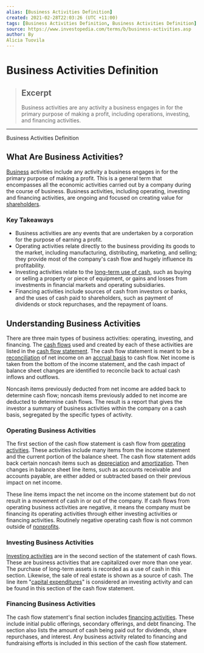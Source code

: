 ```yaml
---
alias: [Business Activities Definition]
created: 2021-02-28T22:03:26 (UTC +11:00)
tags: [Business Activities Definition, Business Activities Definition]
source: https://www.investopedia.com/terms/b/business-activities.asp
author: By
Alicia Tuovila
---
```


# Business Activities Definition

> ## Excerpt
> Business activities are any activity a business engages in for the primary purpose of making a profit, including operations, investing, and financing activities.

---

Business Activities Definition
## What Are Business Activities?

[Business](https://www.investopedia.com/terms/b/business.asp) activities include any activity a business engages in for the primary purpose of making a profit. This is a general term that encompasses all the economic activities carried out by a company during the course of business. Business activities, including operating, investing and financing activities, are ongoing and focused on creating value for [shareholders](https://www.investopedia.com/terms/s/shareholder.asp).

### Key Takeaways

-   Business activities are any events that are undertaken by a corporation for the purpose of earning a profit.
-   Operating activities relate directly to the business providing its goods to the market, including manufacturing, distributing, marketing, and selling; they provide most of the company's cash flow and hugely influence its profitability.
-   Investing activities relate to the [long-term use of cash](https://www.investopedia.com/articles/investing/112513/cash-flow-statement-analyzing-cash-flow-investing-activities.asp), such as buying or selling a property or piece of equipment, or gains and losses from investments in financial markets and operating subsidiaries.
-   Financing activities include sources of cash from investors or banks, and the uses of cash paid to shareholders, such as payment of dividends or stock repurchases, and the repayment of loans.

## Understanding Business Activities

There are three main types of business activities: operating, investing, and financing. The [cash flows](https://www.investopedia.com/terms/c/cashflow.asp) used and created by each of these activities are listed in the [cash flow statement](https://www.investopedia.com/investing/what-is-a-cash-flow-statement/). The cash flow statement is meant to be a [reconciliation](https://www.investopedia.com/terms/r/reconciliation.asp) of net income on an [accrual basis](https://www.investopedia.com/terms/a/accrualaccounting.asp) to cash flow. Net income is taken from the bottom of the income statement, and the cash impact of balance sheet changes are identified to reconcile back to actual cash inflows and outflows.

Noncash items previously deducted from net income are added back to determine cash flow; noncash items previously added to net income are deducted to determine cash flows. The result is a report that gives the investor a summary of business activities within the company on a cash basis, segregated by the specific types of activity.

### Operating Business Activities

The first section of the cash flow statement is cash flow from [operating activities](https://www.investopedia.com/terms/o/operating-activities.asp). These activities include many items from the income statement and the current portion of the balance sheet. The cash flow statement adds back certain noncash items such as [depreciation](https://www.investopedia.com/terms/d/depreciation.asp) and [amortization](https://www.investopedia.com/terms/a/amortization.asp). Then changes in balance sheet line items, such as accounts receivable and accounts payable, are either added or subtracted based on their previous impact on net income.

These line items impact the net income on the income statement but do not result in a movement of cash in or out of the company. If cash flows from operating business activities are negative, it means the company must be financing its operating activities through either investing activities or financing activities. Routinely negative operating cash flow is not common outside of [nonprofits](https://www.investopedia.com/terms/n/non-profitorganization.asp).

### Investing Business Activities

[Investing activities](https://www.investopedia.com/articles/financial-theory/11/cash-flow-from-investing.asp) are in the second section of the statement of cash flows. These are business activities that are capitalized over more than one year. The purchase of long-term assets is recorded as a use of cash in this section. Likewise, the sale of real estate is shown as a source of cash. The line item "[capital expenditures](https://www.investopedia.com/terms/c/capitalexpenditure.asp)" is considered an investing activity and can be found in this section of the cash flow statement.

### Financing Business Activities

The cash flow statement's final section includes [financing activities](https://www.investopedia.com/terms/c/cashflowfromfinancing.asp). These include initial public offerings, secondary offerings, and debt financing. The section also lists the amount of cash being paid out for dividends, share repurchases, and interest. Any business activity related to financing and fundraising efforts is included in this section of the cash flow statement.
